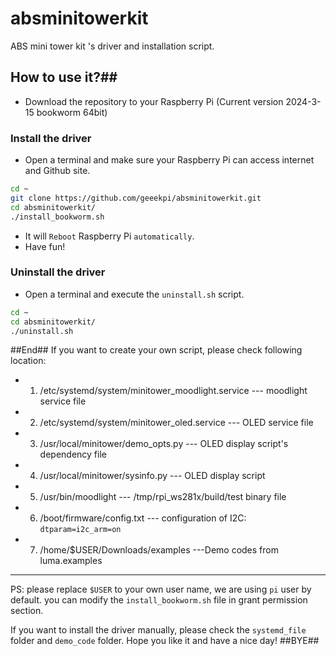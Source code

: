 # absminitowerkit
ABS mini tower kit 's driver and installation script. 
## How to use it?##
* Download the repository to your Raspberry Pi (Current version 2024-3-15 bookworm 64bit) 
### Install the driver ###
* Open a terminal and make sure your Raspberry Pi can access internet and Github site.
```bash 
cd ~
git clone https://github.com/geeekpi/absminitowerkit.git 
cd absminitowerkit/
./install_bookworm.sh 
```
* It will `Reboot` Raspberry Pi `automatically`.
* Have fun!

### Uninstall the driver ### 
* Open a terminal and execute the `uninstall.sh` script. 
```bash
cd ~
cd absminitowerkit/
./uninstall.sh 
```
##End##
If you want to create your own script, please check following location:
* 1. /etc/systemd/system/minitower_moodlight.service  --- moodlight service file
* 2. /etc/systemd/system/minitower_oled.service  --- OLED service file
* 3. /usr/local/minitower/demo_opts.py --- OLED display script's dependency file
* 4. /usr/local/minitower/sysinfo.py --- OLED display script 
* 5. /usr/bin/moodlight   --- /tmp/rpi_ws281x/build/test binary file 
* 6. /boot/firmware/config.txt  --- configuration of I2C: `dtparam=i2c_arm=on`
* 7. /home/$USER/Downloads/examples ---Demo codes from luma.examples

---
PS: please replace `$USER` to your own user name, we are using `pi` user by default. you can modify the `install_bookworm.sh` file in grant permission section. 


If you want to install the driver manually, please check the `systemd_file` folder and `demo_code` folder. 
Hope you like it and have a nice day!
##BYE##
